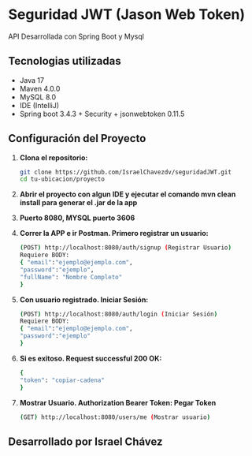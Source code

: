 # Seguridad JWT (Jason Web Token)

API Desarrollada con Spring Boot y Mysql

## Tecnologias utilizadas

- Java 17
- Maven 4.0.0
- MySQL 8.0
- IDE (IntelliJ)
- Spring boot 3.4.3 + Security + jsonwebtoken 0.11.5

## Configuración del Proyecto

1. **Clona el repositorio:**

   ```bash
   git clone https://github.com/IsraelChavezdv/seguridadJWT.git
   cd tu-ubicacion/proyecto

2. **Abrir el proyecto con algun IDE y ejecutar el comando mvn clean install para generar el .jar
     de la app**

3. **Puerto 8080, MYSQL puerto 3606**

4. **Correr la APP e ir Postman. Primero registrar un usuario:**
    ```bash
   (POST) http://localhost:8080/auth/signup (Registrar Usuario)
   Requiere BODY: 
   { "email":"ejemplo@ejemplo.com",
    "password":"ejemplo",
    "fullName": "Nombre Completo"
    }

5. **Con usuario registrado. Iniciar Sesión:**
    ```bash
   (POST) http://localhost:8080/auth/login (Iniciar Sesión)
   Requiere BODY: 
   { "email":"ejemplo@ejemplo.com",
    "password":"ejemplo"
    }
6. **Si es exitoso. Request successful 200 OK:**
    ```bash
    {
    "token": "copiar-cadena"
    }

 8. **Mostrar Usuario. Authorization Bearer Token: Pegar Token**
    ```bash
    (GET) http://localhost:8080/users/me (Mostrar usuario)


## Desarrollado por Israel Chávez
